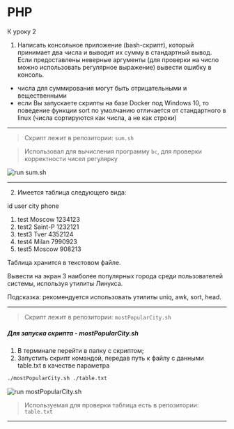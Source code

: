 # PHP

К уроку 2

1. Написать консольное приложение (bash-скрипт), который принимает два числа и выводит их сумму в стандартный вывод.
Если предоставлены неверные аргументы (для проверки на число можно использовать регулярное выражение) вывести ошибку в консоль.

- числа для суммирования могут быть отрицательными и вещественными
- если Вы запускаете скрипты на базе Docker под Windows 10, то поведение функции sort по умолчанию отличается от стандартного в linux (числа сортируются как числа, а не как строки)
____
>Скрипт лежит в репозитории: `sum.sh`

>Использовал для вычисления программу `bc`, для проверки корректности чисел регулярку

![run sum.sh](https://github.com/otusteamedu/PHP/blob/iglushkov/hm1-2/sumsh.png)
____
2. Имеется таблица следующего вида:

 id user city phone
1. test Moscow 1234123
2. test2 Saint-P 1232121
3. test3 Tver 4352124
4. test4 Milan 7990923
5. test5 Moscow 908213

Таблица хранится в текстовом файле.

Вывести на экран 3 наиболее популярных города среди пользователей системы, используя утилиты Линукса.

Подсказка: рекомендуется использовать утилиты uniq, awk, sort, head.
____
>Скрипт лежит в репозитории: `mostPopularCity.sh`

##### Для запуска скрипта - mostPopularCity.sh
1. В терминале перейти в папку с скриптом;
2. Запустить скрипт командой, передав путь к файлу с данными table.txt в качестве параметра
```bash
./mostPopularCity.sh ./table.txt
```
![run mostPopularCity.sh](https://github.com/otusteamedu/PHP/blob/iglushkov/hm1-2/citysh.png)

>Используемая для проверки таблица есть в репозитории: `table.txt`
____
